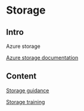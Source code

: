 # Storage

## Intro
Azure storage

[Azure storage documentation](https://docs.microsoft.com/en-us/azure/storage/)

## Content
[Storage guidance](./guidance.md)

[Storage training](./training.md)

